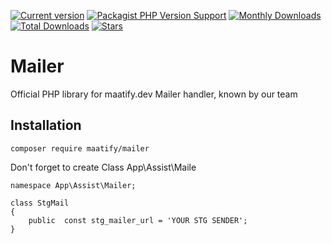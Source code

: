 [![Current version](https://img.shields.io/packagist/v/maatify/mailer)][pkg]
[![Packagist PHP Version Support](https://img.shields.io/packagist/php-v/maatify/mailer)][pkg]
[![Monthly Downloads](https://img.shields.io/packagist/dm/maatify/mailer)][pkg-stats]
[![Total Downloads](https://img.shields.io/packagist/dt/maatify/mailer)][pkg-stats]
[![Stars](https://img.shields.io/packagist/stars/maatify/mailer)](https://github.com/maatify/Mailer/stargazers)

[pkg]: <https://packagist.org/packages/maatify/mailer>
[pkg-stats]: <https://packagist.org/packages/maatify/mailer/stats>
# Mailer
Official PHP library for maatify.dev Mailer handler, known by our team

## Installation

    composer require maatify/mailer
    
Don't forget to create Class App\Assist\Maile

    namespace App\Assist\Mailer;

    class StgMail
    {
        public  const stg_mailer_url = 'YOUR STG SENDER';
    }
    
